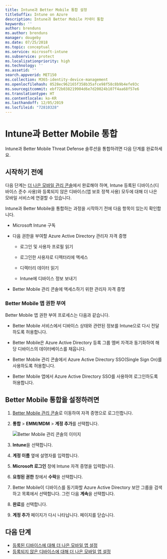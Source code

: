 ```yaml
---
title: Intune과 Better Mobile 통합 설정
titleSuffix: Intune on Azure
description: Intune과 Better Mobile 커넥터 통합
keywords: ''
author: brenduns
ms.author: brenduns
manager: dougeby
ms.date: 07/25/2018
ms.topic: conceptual
ms.service: microsoft-intune
ms.subservice: protect
ms.localizationpriority: high
ms.technology: ''
ms.assetid: ''
search.appverid: MET150
ms.collection: M365-identity-device-management
ms.openlocfilehash: 0528ec962165f358b35afce98f58c8b9b4efe93c
ms.sourcegitcommit: ebf72b038219904d6e7d20024b107f4aa68f57e6
ms.translationtype: HT
ms.contentlocale: ko-KR
ms.lasthandoff: 12/05/2019
ms.locfileid: "72810328"
---
```

# <a name="integrate-better-mobile-with-intune"></a>Intune과 Better Mobile 통합

Intune과 Better Mobile Threat Defense 솔루션을 통합하려면 다음 단계를 완료하세요.

## <a name="before-you-begin"></a>시작하기 전에

다음 단계는 [더 나은 모바일 관리 콘솔](https://aad.bmobi.net)에서 완료해야 하며, Intune 등록된 디바이스(디바이스 준수 사용)와 등록되지 않은 디바이스(앱 보호 정책 사용) 모두에 대해 더 나은 모바일 서비스에 연결할 수 있습니다.

Intune과 Better Mobile을 통합하는 과정을 시작하기 전에 다음 항목이 있는지 확인합니다.

- Microsoft Intune 구독

- 다음 권한을 부여할 Azure Active Directory 관리자 자격 증명

  - 로그인 및 사용자 프로필 읽기

  - 로그인한 사용자로 디렉터리에 액세스

  - 디렉터리 데이터 읽기

  - Intune에 디바이스 정보 보내기

- Better Mobile 관리 콘솔에 액세스하기 위한 관리자 자격 증명

### <a name="better-mobile-app-authorization"></a>Better Mobile 앱 권한 부여

Better Mobile 앱 권한 부여 프로세스는 다음과 같습니다.

- Better Mobile 서비스에서 디바이스 상태와 관련된 정보를 Intune으로 다시 전달하도록 허용합니다.

- Better Mobile은 Azure Active Directory 등록 그룹 멤버 자격과 동기화하여 해당 디바이스의 데이터베이스를 채웁니다.

- Better Mobile 관리 콘솔에서 Azure Active Directory SSO(Single Sign On)를 사용하도록 허용합니다.

- Better Mobile 앱에서 Azure Active Directory SSO를 사용하여 로그인하도록 허용합니다.

## <a name="to-set-up-better-mobile-integration"></a>Better Mobile 통합을 설정하려면

1. [Better Mobile 관리 콘솔](https://aad.bmobi.net)로 이동하여 자격 증명으로 로그인합니다.
2. **통합** > **EMM/MDM** > **계정 추가**를 선택합니다.

     ![Better Mobile 관리 콘솔의 이미지](./media/better-mobile-mtd-connector-integration/better_mobile_console.png)
 
3. **Intune**을 선택합니다.
4. **계정 이름** 옆에 설명자를 입력합니다. 
5. **Microsoft 로그인** 창에 Intune 자격 증명을 입력합니다.
6. **요청된 권한** 창에서 **수락**을 선택합니다.
7. Better Mobile이 디바이스를 동기화할 Azure Active Directory 보안 그룹을 검색하고 목록에서 선택합니다. 그런 다음 **계속**을 선택합니다.
8. **완료**를 선택합니다.
9. **계정 추가** 페이지가 다시 나타납니다. 페이지를 닫습니다. 

## <a name="next-steps"></a>다음 단계

- [등록된 디바이스에 대해 더 나은 모바일 앱 설정](mtd-apps-ios-app-configuration-policy-add-assign.md)
- [등록되지 않은 디바이스에 대해 더 나은 모바일 앱 설정](~/protect/mtd-add-apps-unenrolled-devices.md)

